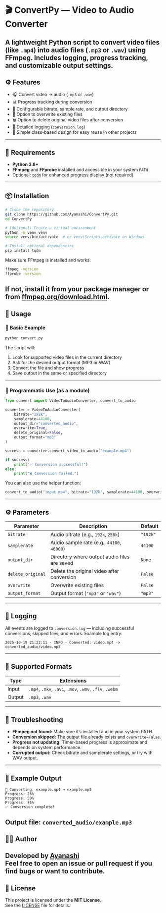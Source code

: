 # 🎬 ConvertPy — Video to Audio Converter
A lightweight Python script to convert video files (like `.mp4`) into audio files (`.mp3` or `.wav`) using **FFmpeg**. Includes logging, progress tracking, and customizable output settings.
---
## ⚙️ Features
- 🎧 Convert video → audio (`.mp3` or `.wav`)
- 📊 Progress tracking during conversion
- 🧩 Configurable bitrate, sample rate, and output directory
- 🔁 Option to overwrite existing files
- 🗑️ Option to delete original video files after conversion
- 🧾 Detailed logging (`conversion.log`)
- 🧠 Simple class-based design for easy reuse in other projects
---
## 🧰 Requirements
- **Python 3.8+**
- **FFmpeg** and **FFprobe** installed and accessible in your system `PATH`
- Optional: [`tqdm`](https://pypi.org/project/tqdm/) for enhanced progress display (not required)
---
## 📦 Installation
```bash
# Clone the repository
git clone https://github.com/Ayanashi/ConvertPy.git
cd ConvertPy

# (Optional) Create a virtual environment
python -m venv venv
source venv/bin/activate  # or venv\Scripts\activate on Windows

# Install optional dependencies
pip install tqdm
```
Make sure FFmpeg is installed and works:
```bash
ffmpeg -version
ffprobe -version
```
If not, install it from your package manager or from [ffmpeg.org/download.html](https://ffmpeg.org/download.html).
---
## 🚀 Usage
### 🔹 Basic Example
```bash
python convert.py
```
The script will:
1. Look for supported video files in the current directory  
2. Ask for the desired output format (MP3 or WAV)  
3. Convert the file and show progress  
4. Save output in the same or specified directory  
---
### 🔹 Programmatic Use (as a module)
```python
from convert import VideoToAudioConverter, convert_to_audio

converter = VideoToAudioConverter(
    bitrate="192k",
    samplerate=44100,
    output_dir="converted_audio",
    overwrite=True,
    delete_original=False,
    output_format="mp3"
)

success = converter.convert_video_to_audio("example.mp4")

if success:
    print("✅ Conversion successful!")
else:
    print("❌ Conversion failed.")
```
You can also use the helper function:
```python
convert_to_audio("input.mp4", bitrate="192k", samplerate=44100, overwrite=True)
```
---
## ⚙️ Parameters
| Parameter | Description | Default |
|------------|-------------|----------|
| `bitrate` | Audio bitrate (e.g., `192k`, `256k`) | `"192k"` |
| `samplerate` | Audio sample rate (e.g., `44100`, `48000`) | `44100` |
| `output_dir` | Directory where output audio files are saved | `None` |
| `delete_original` | Delete the original video after conversion | `False` |
| `overwrite` | Overwrite existing files | `False` |
| `output_format` | Output format (`"mp3"` or `"wav"`) | `"mp3"` |
---
## 🧾 Logging
All events are logged to `conversion.log` — including successful conversions, skipped files, and errors.
Example log entry:
```
2025-10-19 21:22:11 - INFO - Converted: video.mp4 -> converted_audio/video.mp3
```
---
## 🧩 Supported Formats
| Type | Extensions |
|------|-------------|
| Input | `.mp4`, `.mkv`, `.avi`, `.mov`, `.wmv`, `.flv`, `.webm` |
| Output | `.mp3`, `.wav` |
---
## 🐛 Troubleshooting
- **FFmpeg not found:** Make sure it’s installed and in your system PATH.  
- **Conversion skipped:** The output file already exists and `overwrite=False`.  
- **Progress not updating:** Timer-based progress is approximate and depends on system performance.  
- **Corrupted output:** Check bitrate and samplerate settings, or try with WAV output.  
---
## 🧠 Example Output
```
🎵 Converting: example.mp4 → example.mp3
Progress: 25%
Progress: 50%
Progress: 75%
✅ Conversion complete!
```
Output file: `converted_audio/example.mp3`
---
## 🧑‍💻 Author
Developed by [**Ayanashi**](https://github.com/Ayanashi)  
Feel free to open an issue or pull request if you find bugs or want to contribute.
---
## 📜 License
This project is licensed under the **MIT License**.  
See the [LICENSE](LICENSE) file for details.
